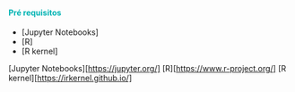 
#### <span style="color:#00b3b3">Pré requisitos</span>

- [Jupyter Notebooks]
- [R]
- [R kernel]

[Jupyter Notebooks][https://jupyter.org/]
[R][https://www.r-project.org/]
[R kernel][https://irkernel.github.io/]
